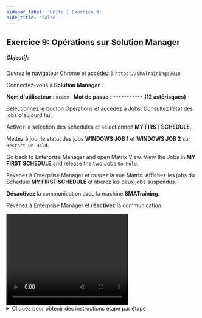```yaml
---
sidebar_label: 'Unite 1 Exercice 9'
hide_title: 'false'
---
```


## Exercice 9: Opérations sur Solution Manager

##### Objectif: 

Ouvrez le navigateur Chrome et accédez à ```https://SMATraining:9010```

Connectez-vous à **Solution Manager** :

**Nom d'utilisateur** : ```ocadm ```
**Mot de passe** : ```***********``` **(12 astérisques)**

Sélectionnez le bouton Opérations et accédez à Jobs. Consultez l’état des jobs d'aujourd'hui.

Activez la sélection des Schedules et sélectionnez **MY FIRST SCHEDULE**.

Mettez à jour le statut des jobs **WINDOWS JOB 1** et **WINDOWS JOB 2** sur ```Restart On Hold```.

Go back to Enterprise Manager and open Matrix View. View the Jobs in **MY FIRST SCHEDULE** and release the two Jobs ```On Hold```.

Revenez à Enterprise Manager et ouvrez la vue Matrix.
Affichez les jobs du Schedule **MY FIRST SCHEDULE** et libérez les deux jobs suspendus.


**Désactivez** la communication avec la machine **SMATraining**.

Revenez à Enterprise Manager et **réactivez** la communication.

<div>
<video width="320" height="240" controls>
  <source src="videobasic/U1E9.mp4" type="video/mp4"></source>
Your browser does not support the video tag.
</video>
</div>

<details>

<summary>Cliquez pour obtenir des instructions étape par étape</summary>

1.	1.	Ouvrez **Google Chrome** depuis la barre des tâches et accédez à :
```
https://SMATraining:9010
```
    * Si un écran de connexion autre que l'écran de connexion de **Solution Manager** apparaît, cliquez sur **Annuler**.
2.	2.	Dans l'**écran de connexion de Solution Manager**, saisissez ce qui suit :

  *	Nom d'utilisateur : ```ocadm```
  * Mot de passe : ```************``` (12 astérisques)

3.	Cliquez sur **LOGIN**.
4.	Dans l'écran d'**accueil de Solution Manager**, cliquez sur le bouton **Operations**.
5.	Dans l'écran **Opérations Résumé**, cliquez sur **Jobs**.
6.	Une fois que l'écran **Processus** est présenté, assurez-vous d'avoir sélectionné la **date du jour** sur le côté gauche de l'écran.
7.	Activez la sélection à l’aide du bouton **Active/Désactive la sélection des Schedules** (en haut à droite de l'écran).
    * La liste des schedules pour aujourd'hui sera présentée.
8.	Cliquez sur My **First Schedule**.
    * Vous devriez pouvoir voir les 4 jobs créés pour aujourd'hui dans la liste des jobs.
9.	Dans la liste Jobs, sélectionnez **Windows JOB 1** et **Windows JOB 2**.
10.	Cliquez avec le bouton droit sur l'un des jobs.
    * L'écran **Mise à jour du Statut de Job** s'affiche à droite.
    * Notez que toutes les actions ne sont pas disponibles. Seules les actions qui peuvent être effectuées pour les deux Jobs.
11.	Sélectionnez **Restart on Hold (Redémarrer Suspendu)**.
    *	Solution Manager affichera un message en haut de l'écran confirmant que l'action a été traitée.
12.	Fermez l'écran **Mise à jour du Statut de Job**, réduisez Google Chrome et revenez à **Enterprise Manager**.
13.	Ouvrez la vue **Liste** ou **Matrix**, accédez à la date du jour et vérifiez les jobs sous **My First Schedule**.
    * L'état de **Windows JOB 1** et de **Windows JOB 2** doit être **On Hold**.
14.	Toujours à partir d'**Enterprise Manager**, cliquez avec le bouton droit sur les jobs et sélectionnez **Release**. Vous devez effectuer cette action pour chaque Job.
15.	Revenez dans Solution Manager. Qu'est-il arrivé à **Windows JOB 1** et à **Windows JOB 2** ?
16.	Dans **Solution Manager**, cliquez sur le bouton Back (en haut à droite).
17.	Cliquez sur le **cœur vert** situé en bas à droite de l'écran.
    * Solution Manager présentera l'écran **Agents**.
18.	Sélectionnez la machine **SMATraining**, puis **cliquez avec le bouton** droit sur la machine.
19.	Dans l'écran **Mise à jour de Statut d’Agent** (sur le côté droit), cliquez sur **Désactiver la Communication**.
20.	Fermez l'écran Agent Status Update, réduisez Google Chrome et revenez à **Enterprise Manager**.
21.	Ouvrez l'onglet **Vue Machines** et vérifiez l'état du **SMATraining**.
    * Il devrait ne **pas répondre** (gris).
22.	Cliquez avec le bouton droit sur la machine et sélectionnez **Démarrer Communication**.
23.	Fermez tous les onglets dans **Enterprise Manager**.
24.	Fermez Google Chrome.

</details>
